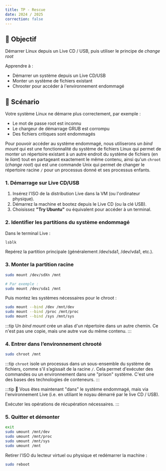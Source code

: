 ```yaml
---
title: TP - Rescue
date: 2024 / 2025
correction: false
---
```


## 🎯 Objectif

Démarrer Linux depuis un Live CD / USB, puis utiliser le principe de _change root_ 

Apprendre à :
- Démarrer un système depuis un Live CD/USB
- Monter un système de fichiers existant
- Chrooter pour accéder à l'environnement endommagé 

## 📌 Scénario

Votre système Linux ne démarre plus correctement, par exemple :

- Le mot de passe root est inconnu
- Le chargeur de démarrage GRUB est corrompu
- Des fichiers critiques sont endommagés

Pour pouvoir accéder au système endommagé, nous utiliserons un _bind mount_ qui est une fonctionnalité du système de fichiers Linux qui permet de monter un répertoire existant à un autre endroit du système de fichiers (en le _liant_) tout en partageant exactement le même contenu, ainsi qu'un `chroot` (_change root_) qui est une commande Unix qui permet de changer le répertoire racine `/` pour un processus donné et ses processus enfants.

### 1. Démarrage sur Live CD/USB

1. Insérez l'ISO de la distribution Live dans la VM (ou l'ordinateur physique).
2. Démarrez la machine et bootez depuis le Live CD (ou la clé USB).
3. Choisissez **"Try Ubuntu"** ou équivalent pour accéder à un terminal.

### 2. Identifier les partitions du système endommagé

Dans le terminal Live :

```sh
lsblk
```

Repérez la partition principale (généralement /dev/sda1, /dev/vda1, etc.).

### 3. Monter la partition racine

```sh
sudo mount /dev/sdXn /mnt

# Par exemple :
sudo mount /dev/sda1 /mnt
```

Puis montez les systèmes nécessaires pour le chroot :

```sh
sudo mount --bind /dev /mnt/dev
sudo mount --bind /proc /mnt/proc
sudo mount --bind /sys /mnt/sys
```

:::tip
Un _bind mount_ crée un alias d'un répertoire dans un autre chemin. Ce n'est pas une copie, mais une autre vue du même contenu.
:::

### 4. Entrer dans l’environnement chrooté

```sh
sudo chroot /mnt
```

:::tip
`chroot` isole un processus dans un sous-ensemble du système de fichiers, comme s'il s’agissait de la racine `/`. Cela permet d'exécuter des commandes ou un environnement dans une "prison" système. C'est une des bases des technologies de conteneurs.
:::

:::tip
🔁 Vous êtes maintenant "dans" le système endommagé, mais via l'environnement Live (i.e. en utiliant le noyau démarré par le live CD / USB).

Exécuter les opérations de récupération nécessaires.
:::

### 5. Quitter et démonter

```sh
exit
sudo umount /mnt/dev
sudo umount /mnt/proc
sudo umount /mnt/sys
sudo umount /mnt
```

Retirer l'ISO du lecteur virtuel ou physique et redémarrer la machine :

```sh
sudo reboot
```


